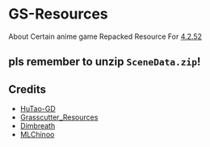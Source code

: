 # GS-Resources
About Certain anime game Repacked Resource For [4.2.52](https://github.com/Wangsheng-Funeral-Parlor/HuTao-GS)

## pls remember to unzip `SceneData.zip`!

## Credits 
 - [HuTao-GD](https://github.com/Wangsheng-Funeral-Parlor/HuTao-GD)
 - [Grasscutter_Resources](https://github.com/tamilpp25/Grasscutter_Resources)
 - [Dimbreath](https://github.com/Dimbreath/GenshinData) <br/>
 - [MLChinoo](https://github.com/MLChinoo/4.2.50-Resources) <br/>
